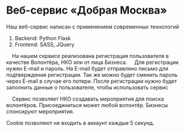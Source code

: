 # Веб-сервис «Добрая Москва»

Наш веб-сервис написан с применением современных технологий
1. Backend: Python Flask
2. Frontend: SASS, JQuery

&nbsp;&nbsp;&nbsp;&nbsp;На нашем сервисе реализована регистрация пользователя в качестве Волонтёра, НКО или от лица Бизнеса.
&nbsp;&nbsp;&nbsp;&nbsp;Для регистрации нужен E-mail и пароль. На E-mail будет отправлено письмо для подтверждения регистрации. Так же можно будет сменить пароль через E-mail в случае его потери.
После регистрации нужно будет заполнить данные о пользователе, чтобы использовать сервис

&nbsp;&nbsp;&nbsp;&nbsp;Сервис позволяет НКО создавать мероприятия для поиска волонтёров. Присоединиться может любой волонтёр. Бизнесы спонсируют мероприятия. 


Cookie позволяют не входить в аккаунт каждые 5 секунд.


